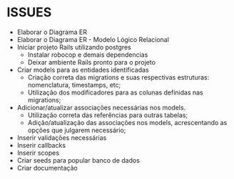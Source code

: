 # ISSUES

- Elaborar o Diagrama ER
- Elaborar o Diagrama ER - Modelo Lógico Relacional
- Iniciar projeto Rails utilizando postgres
  - Instalar robocop e demais dependencias
  - Deixar ambiente Rails pronto para o projeto
- Criar models para as entidades identificadas
  - Criação correta das migrations e suas respectivas estruturas: nomenclatura, timestamps, etc;
  - Utilização dos modificadores para as colunas definidas nas migrations;
- Adicionar/atualizar associações necessárias nos models.
  - Utilização correta das referências para outras tabelas;
  - Adição/atualização das associações nos models, acrescentando as opções que julgarem necessário;
- Inserir validações necessárias
- Inserir callbacks
- Inserir scopes
- Criar seeds para popular banco de dados
- Criar documentação
